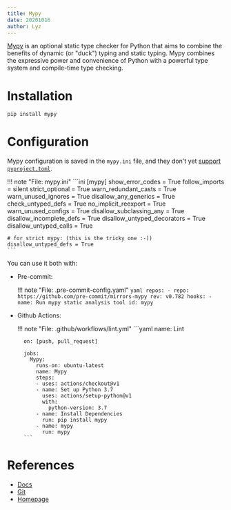 ```yaml
---
title: Mypy
date: 20201016
author: Lyz
---
```


[Mypy](https://mypy.readthedocs.io/en/stable/) is an optional static type
checker for Python that aims to combine the benefits of dynamic (or "duck")
typing and static typing. Mypy combines the expressive power and convenience of
Python with a powerful type system and compile-time type checking.

# Installation

```bash
pip install mypy
```

# Configuration

Mypy configuration is saved in the `mypy.ini` file, and they don't yet [support
`pyproject.toml`](https://github.com/python/mypy/issues/5205).

!!! note "File: mypy.ini"
    ```ini
    [mypy]
    show_error_codes = True
    follow_imports = silent
    strict_optional = True
    warn_redundant_casts = True
    warn_unused_ignores = True
    disallow_any_generics = True
    check_untyped_defs = True
    no_implicit_reexport = True
    warn_unused_configs = True
    disallow_subclassing_any = True
    disallow_incomplete_defs = True
    disallow_untyped_decorators = True
    disallow_untyped_calls = True

    # for strict mypy: (this is the tricky one :-))
    disallow_untyped_defs = True
    ```

You can use it both with:

* Pre-commit:

    !!! note "File: .pre-commit-config.yaml"
        ```yaml
        repos:
        - repo: https://github.com/pre-commit/mirrors-mypy
          rev: v0.782
          hooks:
          - name: Run mypy static analysis tool
            id: mypy
        ```

* Github Actions:

    !!! note "File: .github/workflows/lint.yml"
        ```yaml
        name: Lint

        on: [push, pull_request]

        jobs:
          Mypy:
            runs-on: ubuntu-latest
            name: Mypy
            steps:
            - uses: actions/checkout@v1
            - name: Set up Python 3.7
              uses: actions/setup-python@v1
              with:
                python-version: 3.7
            - name: Install Dependencies
              run: pip install mypy
            - name: mypy
              run: mypy
        ```

# References

* [Docs](https://mypy.readthedocs.io/en/stable/)
* [Git](https://github.com/python/mypy)
* [Homepage](http://mypy-lang.org/)
